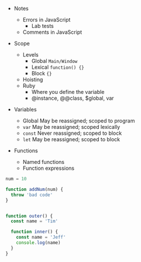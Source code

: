 * Notes
  * Errors in JavaScript
    * Lab tests
  * Comments in JavaScript

* Scope
  * Levels
    * Global `Main/Window`
    * Lexical `function() {}`
    * Block `{}`
  * Hoisting
  * Ruby
    * Where you define the variable
    * @instance, @@class, $global, var

* Variables
  * Global    May be reassigned; scoped to program
  * `var`     May be reassigned; scoped lexically
  * `const`   Never reassigned;  scoped to block
  * `let`     May be reassigned; scoped to block

* Functions
  * Named functions
  * Function expressions

```js
num = 10

function addNum(num) {
  throw 'bad code'
}


function outer() {
  const name = 'Tim'

  function inner() {
    const name = 'Jeff'
    console.log(name)
  }
}
```
